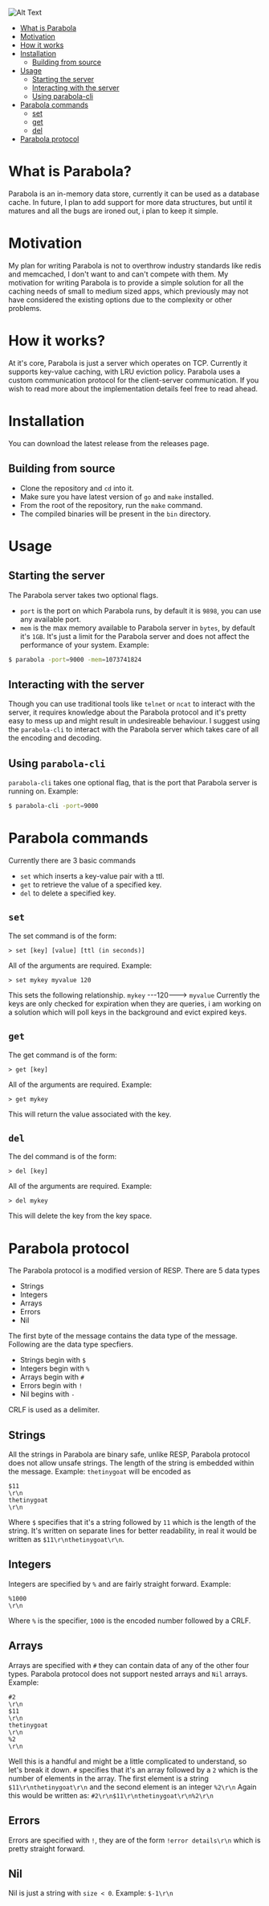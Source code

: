 ![Alt Text](https://dev-to-uploads.s3.amazonaws.com/i/oqv75du95c2tr143p5l1.png)
- [What is Parabola](#what-is-parabola)
- [Motivation](#motivation)
- [How it works](#how-it-works)
- [Installation](#installation)
  - [Building from source](#building-from-source)
- [Usage](#usage)
  - [Starting the server](#starting-the-server)
  - [Interacting with the server](#interacting-with-the-server)
  -	[Using parabola-cli](#using-parabola-cli)
- [Parabola commands](#parabola-commands)
  - [set](#set)
  - [get](#get)
  - [del](#del)
- [Parabola protocol](#parabola-protocol)

# What is Parabola?
Parabola is an in-memory data store, currently it can be used as a database cache. In future, I plan to add support for more data structures, but until it matures and all the bugs are ironed out, i plan to keep it simple.
# Motivation
My plan for writing Parabola is not to overthrow industry standards like redis and memcached, I don't want to and can't compete with them. My motivation for writing Parabola is to provide a simple solution for all the caching needs of small to medium sized apps, which previously may not have considered the existing options due to the complexity or other problems.
# How it works?
At it's core, Parabola is just a server which operates on TCP. Currently it supports key-value caching, with LRU eviction policy. Parabola uses a custom communication protocol for the client-server communication. If you wish to read more about the implementation details feel free to read ahead.

# Installation
You can download the latest release from the releases page.
## Building from source
- Clone the repository and `cd` into it.
- Make sure you have latest version of `go` and `make` installed.
- From the root of the repository, run the `make` command.
- The compiled binaries will be present in the `bin` directory.

# Usage
## Starting the server
The Parabola server takes two optional flags.
- `port` is the port on which Parabola runs, by default it is `9898`, you can use any available port.
- `mem` is the max memory available to Parabola server in `bytes`, by default it's `1GB`. It's just a limit for the Parabola server and does not affect the performance of your system.
Example:
```bash
$ parabola -port=9000 -mem=1073741824
```
## Interacting with the server
Though you can use traditional tools like `telnet` or `ncat` to interact with the server, it requires knowledge about the Parabola protocol and it's pretty easy to mess up and might result in undesireable behaviour. I suggest using the `parabola-cli` to interact with the Parabola server which takes care of all the encoding and decoding.
## Using `parabola-cli`
`parabola-cli` takes one optional flag, that is the port that Parabola server is running on.
Example:
```bash
$ parabola-cli -port=9000
```

# Parabola commands
Currently there are 3 basic commands
- `set` which inserts a key-value pair with a ttl.
- `get` to retrieve the value of a specified key.
- `del` to delete a specified key.

## `set`
The set command is of the form:
```
> set [key] [value] [ttl (in seconds)]
```
All of the arguments are required.
Example:
```
> set mykey myvalue 120
```
This sets the following relationship.
`mykey` ---120---> `myvalue`
Currently the keys are only checked for expiration when they are queries, i am working on a solution which will poll keys in the background and evict expired keys.

## `get`
The get command is of the form:
```
> get [key]
```
All of the arguments are required.
Example:
```
> get mykey
```
This will return the value associated with the key.

## `del`
The del command is of the form:
```
> del [key]
```
All of the arguments are required.
Example:
```
> del mykey
```
This will delete the key from the key space.

# Parabola protocol
The Parabola protocol is a modified version of RESP.
There are 5 data types
- Strings
- Integers
- Arrays
- Errors
- Nil

The first byte of the message contains the data type of the message. Following are the data type specfiers. 
- Strings begin with `$`
- Integers begin with `%`
- Arrays begin with `#`
- Errors begin with `!`
- Nil begins with `-`

CRLF is used as a delimiter.
## Strings
All the strings in Parabola are binary safe, unlike RESP, Parabola protocol does not allow unsafe strings. 
The length of the string is embedded within the message.
Example:
`thetinygoat` will be encoded as
```
$11
\r\n
thetinygoat
\r\n
```
Where `$` specifies that it's a string followed by `11` which is the length of the string. It's written on separate lines for better readability, in real it would be written as `$11\r\nthetinygoat\r\n`.

## Integers
Integers are specified by `%` and are fairly straight forward.
Example:
```
%1000
\r\n
```
Where `%` is the specifier, `1000` is the encoded number followed by a CRLF.

## Arrays
Arrays are specified with `#` they can contain data of any of the other four types. Parabola protocol does not support nested arrays and `Nil` arrays.
Example:
```
#2
\r\n
$11
\r\n
thetinygoat
\r\n
%2
\r\n
```
Well this is a handful and might be a little complicated to understand, so let's break it down.
`#` specifies that it's an array followed by a `2` which is the number of elements in the array.
The first element is a string `$11\r\nthetinygoat\r\n` and the second element is an integer `%2\r\n`
Again this would be written  as:
 `#2\r\n$11\r\nthetinygoat\r\n%2\r\n`
## Errors
Errors are specified with `!`, they are of the form `!error details\r\n`
which is pretty straight forward.
## Nil
Nil is just a string with `size < 0`.
Example:
`$-1\r\n`
